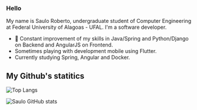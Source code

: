 ### Hello 




My name is Saulo Roberto, undergraduate student of Computer Engineering at Federal University of Alagoas - UFAL. I'm a software developer. 

- 📖 Constant improvement of my skills in Java/Spring and Python/Django on Backend and AngularJS on Frontend.
- Sometimes playing with development mobile using Flutter.
- Currently studying Spring, Angular and Docker.

## My Github's statitics

![Top Langs](https://github-readme-stats.vercel.app/api/top-langs/?username=saulolv&theme=tokyonight&layout=compact)

![Saulo GitHub stats](https://github-readme-stats.vercel.app/api?username=saulolv&show_icons=true&theme=radical&show_icons=true&count_private=true&repo=github-readme-stats)
